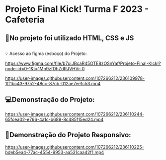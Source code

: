 # Projeto Final Kick! Turma F 2023 - Cafeteria 

## 📌No projeto foi utilizado HTML, CSS e JS

##

💡 Acesso ao figma (esboço) do Projeto:

https://www.figma.com/file/b7uiJBcaR45OTE8zOSnYaf/Projeto-Final-KIck!?node-id=0-1&t=1Mn9zfDhZdRJVHVr-0


https://user-images.githubusercontent.com/107266212/236109978-1ff1bc43-9752-48cc-87cb-012ae7ee1c53.mp4



##

## 💻Demonstração do Projeto:

https://user-images.githubusercontent.com/107266212/236110244-65fcea02-e766-4a1c-b689-8c485f15ed24.mp4

## 📱Demonstração do Projeto Responsivo:

https://user-images.githubusercontent.com/107266212/236110225-bdeb5ea4-77ac-4554-9953-aa531caa42f1.mp4

